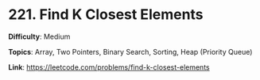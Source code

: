 # 221. Find K Closest Elements

**Difficulty**: Medium

**Topics**: Array, Two Pointers, Binary Search, Sorting, Heap (Priority Queue)

**Link**: https://leetcode.com/problems/find-k-closest-elements
